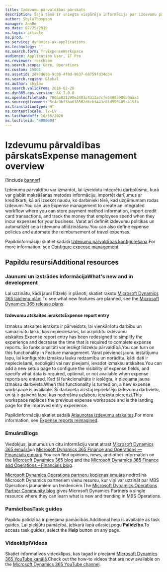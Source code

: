 ```yaml
---
title: Izdevumu pārvaldības pārskats
description: Šajā tēmā ir sniegta vispārēja informācija par izdevumu pārvaldību un saitēm uz papildu resursiem. Izdevumu pārvaldību var izmantot, lai izveidotu integrētu darbplūsmu, kurā var glabāt maksāšanas metodes informāciju, importēt darījumus ar kredītkarti, kā arī izsekot naudu, ko darbinieki tērē, kad uzņēmumam rodas izdevumi.
author: ShylaThompson
manager: AnnBe
ms.date: 07/25/2019
ms.topic: article
ms.prod: ''
ms.service: dynamics-ax-applications
ms.technology: ''
ms.search.form: TrvExpenseWorkspace
audience: Application User, IT Pro
ms.reviewer: roschlom
ms.search.scope: Core, Operations
ms.custom: 15001
ms.assetid: 2d97d69b-9c08-4f0d-9637-68759fd34d34
ms.search.region: Global
ms.author: shylaw
ms.search.validFrom: 2016-02-28
ms.dyn365.ops.version: AX 7.0.0
ms.openlocfilehash: 7066a021390e3403c4312a7cfe8488a989b9aaa3
ms.sourcegitcommit: 5c4c9bf3ba018562d6cb3443c01d550489c415fa
ms.translationtype: HT
ms.contentlocale: lv-LV
ms.lasthandoff: 10/16/2020
ms.locfileid: "4080604"
---
```

# <a name="expense-management-overview"></a><span data-ttu-id="690fd-104">Izdevumu pārvaldības pārskats</span><span class="sxs-lookup"><span data-stu-id="690fd-104">Expense management overview</span></span>

[!include [banner](../includes/banner.md)]

<span data-ttu-id="690fd-105">Izdevumu pārvaldību var izmantot, lai izveidotu integrētu darbplūsmu, kurā var glabāt maksāšanas metodes informāciju, importēt darījumus ar kredītkarti, kā arī izsekot naudu, ko darbinieki tērē, kad uzņēmumam rodas izdevumi.</span><span class="sxs-lookup"><span data-stu-id="690fd-105">You can use Expense management to create an integrated workflow where you can store payment method information, import credit card transactions, and track the money that employees spend when they incur expenses for your business.</span></span> <span data-ttu-id="690fd-106">Varat arī definēt izdevumu politikas un automatizēt ceļa izdevumu atlīdzināšanu.</span><span class="sxs-lookup"><span data-stu-id="690fd-106">You can also define expense policies and automate the reimbursement of travel expenses.</span></span>

<span data-ttu-id="690fd-107">Papildinformāciju skatiet sadaļā [Izdevumu pārvaldības konfigurēšana](plan-expense-management.md).</span><span class="sxs-lookup"><span data-stu-id="690fd-107">For more information, see [Configure expense management](plan-expense-management.md).</span></span>

## <a name="additional-resources"></a><span data-ttu-id="690fd-108">Papildu resursi</span><span class="sxs-lookup"><span data-stu-id="690fd-108">Additional resources</span></span>

### <a name="whats-new-and-in-development"></a><span data-ttu-id="690fd-109">Jaunumi un izstrādes informācija</span><span class="sxs-lookup"><span data-stu-id="690fd-109">What's new and in development</span></span>

<span data-ttu-id="690fd-110">Lai uzzinātu, kādi jauni līdzekļi ir plānoti, skatiet rakstu [Microsoft Dynamics 365 laidienu plāni](https://go.microsoft.com/fwlink/?linkid=2010158).</span><span class="sxs-lookup"><span data-stu-id="690fd-110">To see what new features are planned, see the [Microsoft Dynamics 365 release plans](https://go.microsoft.com/fwlink/?linkid=2010158).</span></span>

#### <a name="expense-report-entry"></a><span data-ttu-id="690fd-111">Izdevumu atskaites ieraksts</span><span class="sxs-lookup"><span data-stu-id="690fd-111">Expense report entry</span></span>

<span data-ttu-id="690fd-112">Izmaksu atskaites ieraksts ir pārveidots, lai vienkāršotu darbību un samazinātu laiku, kas nepieciešams, lai aizpildītu izdevumu atskaites.</span><span class="sxs-lookup"><span data-stu-id="690fd-112">Expense report entry has been redesigned to simplify the experience and decrease the time that is required to complete expense reports.</span></span> <span data-ttu-id="690fd-113">Šo funkcionalitāti var ieslēgt līdzekļu pārvaldībā.</span><span class="sxs-lookup"><span data-stu-id="690fd-113">You can turn on this functionality in Feature management.</span></span> <span data-ttu-id="690fd-114">Varat pievienot jaunu iestatījumu lapu, lai konfigurētu izmaksu lauku redzamību un norādītu, kādi dati ir nepieciešami, neobligāti vai nav pieejami, ievadot izmaksu atskaites.</span><span class="sxs-lookup"><span data-stu-id="690fd-114">You can add a new setup page to configure the visibility of expense fields, and specify what data is required, optional, or not available when expense reports are entered.</span></span> <span data-ttu-id="690fd-115">Kad šī funkcionalitāte ir ieslēgta, ir pieejama jauna izmaksu darbvieta.</span><span class="sxs-lookup"><span data-stu-id="690fd-115">When this functionality is turned on, a new expense workspace is available.</span></span> <span data-ttu-id="690fd-116">Šī darbvieta aizstāj iepriekšējo izdevumu darbvietu, un tā ir galvenā lapa, kas nodrošina uzlabotu ieraksta pieredzi.</span><span class="sxs-lookup"><span data-stu-id="690fd-116">This workspace replaces the previous expense workspace and is the landing page for the improved entry experience.</span></span>

<span data-ttu-id="690fd-117">Papildinformāciju skatiet sadaļā [Atjaunotas izdevumu atskaites](ExpenseWorkspaceNew.md).</span><span class="sxs-lookup"><span data-stu-id="690fd-117">For more information, see [Expense reports reimagined](ExpenseWorkspaceNew.md).</span></span>

### <a name="blogs"></a><span data-ttu-id="690fd-118">Emuārs</span><span class="sxs-lookup"><span data-stu-id="690fd-118">Blogs</span></span>

<span data-ttu-id="690fd-119">Viedokļus, jaunumus un citu informāciju varat atrast [Microsoft Dynamics 365 emuārā](https://community.dynamics.com/b/msftdynamicsblog?c=Enterprise)un [Microsoft Dynamics 365 Finance and Operations — Financials emuārā](https://community.dynamics.com/365/financeandoperations/b/financials).</span><span class="sxs-lookup"><span data-stu-id="690fd-119">You can find opinions, news, and other information on the [Microsoft Dynamics 365 blog](https://community.dynamics.com/b/msftdynamicsblog?c=Enterprise) and the [Microsoft Dynamics 365 Finance and Operations - Financials blog](https://community.dynamics.com/365/financeandoperations/b/financials).</span></span>

<span data-ttu-id="690fd-120">[Microsoft Dynamics Operations partneru kopienas emuārs](https://community.dynamics.com/partner/b/operationspartnercommunityblog) nodrošina Microsoft Dynamics partneriem vienu resursu, kur viņi var uzzināt par MBS Operations jaunumiem un tendencēm.</span><span class="sxs-lookup"><span data-stu-id="690fd-120">The [Microsoft Dynamics Operations Partner Community blog](https://community.dynamics.com/partner/b/operationspartnercommunityblog) gives Microsoft Dynamics Partners a single resource where they can learn what is new and trending in MBS Operations.</span></span>

### <a name="task-guides"></a><span data-ttu-id="690fd-121">Pamācības</span><span class="sxs-lookup"><span data-stu-id="690fd-121">Task guides</span></span>

<span data-ttu-id="690fd-122">Papildu palīdzība ir pieejama pamācībās.</span><span class="sxs-lookup"><span data-stu-id="690fd-122">Additional help is available as task guides.</span></span> <span data-ttu-id="690fd-123">Lai piekļūtu pamācībā, jebkurā lapā atlasiet pogu **Palīdzība**.</span><span class="sxs-lookup"><span data-stu-id="690fd-123">To access task guides, select the **Help** button on any page.</span></span>

### <a name="videos"></a><span data-ttu-id="690fd-124">Videoklipi</span><span class="sxs-lookup"><span data-stu-id="690fd-124">Videos</span></span>

<span data-ttu-id="690fd-125">Skatiet informatīvos videoklipus, kas tagad ir pieejami [Microsoft Dynamics 365 YouTube kanālā](https://www.youtube.com/channel/UCJGCg4rB3QSs8y_1FquelBQ).</span><span class="sxs-lookup"><span data-stu-id="690fd-125">Check out the how-to videos that are now available on the [Microsoft Dynamics 365 YouTube channel](https://www.youtube.com/channel/UCJGCg4rB3QSs8y_1FquelBQ).</span></span>
